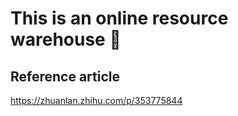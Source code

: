 # This is an online resource warehouse 🐯

## Reference article

https://zhuanlan.zhihu.com/p/353775844

